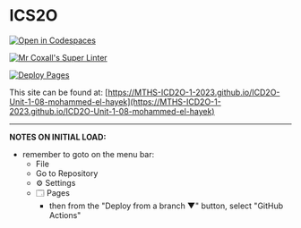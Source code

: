 # ICS2O

[![Open in Codespaces](https://classroom.github.com/assets/launch-codespace-7f7980b617ed060a017424585567c406b6ee15c891e84e1186181d67ecf80aa0.svg)](https://classroom.github.com/open-in-codespaces?assignment_repo_id=14161494)

[![Mr Coxall's Super Linter](https://github.com/MTHS-ICD2O-1-2023/ICD2O-Unit-1-08-mohammed-el-hayek/workflows/Mr%20Coxall's%20Super%20Linter/badge.svg)](https://github.com/MTHS-ICD2O-1-2023/ICD2O-Unit-1-08-mohammed-el-hayek/actions)

[![Deploy Pages](https://github.com/MTHS-ICD2O-1-2023/ICD2O-Unit-1-08-mohammed-el-hayek/workflows/Deploy%20Pages/badge.svg)](https://github.com/MTHS-ICD2O-1-2023/ICD2O-Unit-1-08-mohammed-el-hayek/actions)

This site can be found at: [https://MTHS-ICD2O-1-2023.github.io/ICD2O-Unit-1-08-mohammed-el-hayek](https://MTHS-ICD2O-1-2023.github.io/ICD2O-Unit-1-08-mohammed-el-hayek)

---

**NOTES ON INITIAL LOAD:**
- remember to goto on the menu bar:
  - File
  - Go to Repository
  - ⚙ Settings
  - 🗔 Pages
    - then from the "Deploy from a branch ▼" button, select "GitHub Actions"
